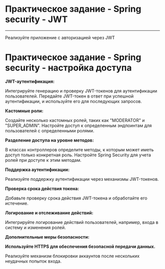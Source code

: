 # Практическое задание - Spring security - JWT
***
Реализуйте приложение с авторизацией через JWT

# Практическое задание - Spring security - настройка доступа

**JWT-аутентификация:**

Интегрируйте генерацию и проверку JWT-токенов для аутентификации пользователей. Передайте JWT-токен в ответ при успешной аутентификации, и используйте его для последующих запросов.

**Кастомные роли:**

Создайте несколько кастомных ролей, таких как "MODERATOR" и "SUPER_ADMIN". Настройте доступ к определенным эндпоинтам для пользователей с определенными ролями.

**Разделение доступа на уровне методов:**

В классах контроллеров определите методы, к которым может иметь доступ только конкретная роль. Настройте Spring Security для учета ролей при доступе к этим методам.

**Поддержка аутентификации:**

Реализуйте поддержку аутентификации через механизмы JWT-токенов.

**Проверка срока действия токена:**

Добавьте проверку срока действия JWT-токена и обработайте его истечение.

**Логирование и отслеживание действий:**

Интегрируйте логирование действий пользователей, например, входа в систему и изменения ролей.

**Дополнительные меры безопасности:**

**Используйте HTTPS для обеспечения безопасной передачи данных.**

Реализуйте механизм блокировки аккаунтов после нескольких неудачных попыток входа.